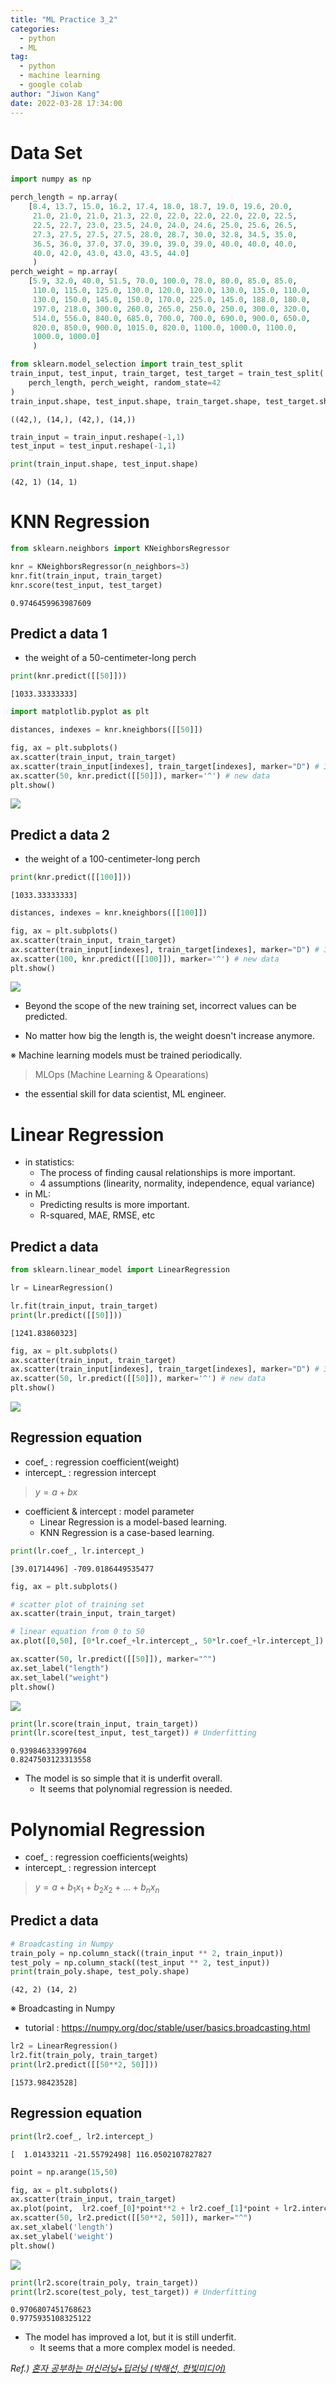 ```yaml
---
title: "ML Practice 3_2"
categories:
  - python
  - ML
tag:
  - python
  - machine learning
  - google colab
author: "Jiwon Kang"
date: 2022-03-28 17:34:00
---
```


# Data Set


```python
import numpy as np

perch_length = np.array(
    [8.4, 13.7, 15.0, 16.2, 17.4, 18.0, 18.7, 19.0, 19.6, 20.0, 
     21.0, 21.0, 21.0, 21.3, 22.0, 22.0, 22.0, 22.0, 22.0, 22.5, 
     22.5, 22.7, 23.0, 23.5, 24.0, 24.0, 24.6, 25.0, 25.6, 26.5, 
     27.3, 27.5, 27.5, 27.5, 28.0, 28.7, 30.0, 32.8, 34.5, 35.0, 
     36.5, 36.0, 37.0, 37.0, 39.0, 39.0, 39.0, 40.0, 40.0, 40.0, 
     40.0, 42.0, 43.0, 43.0, 43.5, 44.0]
     )
perch_weight = np.array(
    [5.9, 32.0, 40.0, 51.5, 70.0, 100.0, 78.0, 80.0, 85.0, 85.0, 
     110.0, 115.0, 125.0, 130.0, 120.0, 120.0, 130.0, 135.0, 110.0, 
     130.0, 150.0, 145.0, 150.0, 170.0, 225.0, 145.0, 188.0, 180.0, 
     197.0, 218.0, 300.0, 260.0, 265.0, 250.0, 250.0, 300.0, 320.0, 
     514.0, 556.0, 840.0, 685.0, 700.0, 700.0, 690.0, 900.0, 650.0, 
     820.0, 850.0, 900.0, 1015.0, 820.0, 1100.0, 1000.0, 1100.0, 
     1000.0, 1000.0]
     )
```


```python
from sklearn.model_selection import train_test_split
train_input, test_input, train_target, test_target = train_test_split(
    perch_length, perch_weight, random_state=42
)
train_input.shape, test_input.shape, train_target.shape, test_target.shape
```




    ((42,), (14,), (42,), (14,))




```python
train_input = train_input.reshape(-1,1)
test_input = test_input.reshape(-1,1)

print(train_input.shape, test_input.shape)
```

    (42, 1) (14, 1)
    

# KNN Regression


```python
from sklearn.neighbors import KNeighborsRegressor

knr = KNeighborsRegressor(n_neighbors=3)
knr.fit(train_input, train_target)
knr.score(test_input, test_target)
```




    0.9746459963987609



## Predict a data 1
- the weight of a 50-centimeter-long perch


```python
print(knr.predict([[50]]))
```

    [1033.33333333]
    


```python
import matplotlib.pyplot as plt

distances, indexes = knr.kneighbors([[50]])

fig, ax = plt.subplots()
ax.scatter(train_input, train_target)
ax.scatter(train_input[indexes], train_target[indexes], marker="D") # 3 neighbors
ax.scatter(50, knr.predict([[50]]), marker='^') # new data
plt.show()
```


    
![](/images/Python/ML/ML_ch_3_2_1.png)
    


## Predict a data 2
- the weight of a 100-centimeter-long perch


```python
print(knr.predict([[100]]))
```

    [1033.33333333]
    


```python
distances, indexes = knr.kneighbors([[100]])

fig, ax = plt.subplots()
ax.scatter(train_input, train_target)
ax.scatter(train_input[indexes], train_target[indexes], marker="D") # 3 neighbors
ax.scatter(100, knr.predict([[100]]), marker='^') # new data
plt.show()
```


    
![](/images/Python/ML/ML_ch_3_2_2.png)
    


- Beyond the scope of the new training set, incorrect values can be predicted.

- No matter how big the length is, the weight doesn't increase anymore.

※ Machine learning models must be trained periodically.
> MLOps (Machine Learning & Opearations)
- the essential skill for data scientist, ML engineer.

# Linear Regression
- in statistics:
  + The process of finding causal relationships is more important.
  + 4 assumptions (linearity, normality, independence, equal variance)
- in ML:
  + Predicting results is more important.
  + R-squared, MAE, RMSE, etc

## Predict a data


```python
from sklearn.linear_model import LinearRegression

lr = LinearRegression()

lr.fit(train_input, train_target)
print(lr.predict([[50]]))
```

    [1241.83860323]
    


```python
fig, ax = plt.subplots()
ax.scatter(train_input, train_target)
ax.scatter(train_input[indexes], train_target[indexes], marker="D") # 3 neighbors
ax.scatter(50, lr.predict([[50]]), marker='^') # new data
plt.show()
```


    
![](/images/Python/ML/ML_ch_3_2_3.png)
    


## Regression equation
- coef_ : regression coefficient(weight)
- intercept_ : regression intercept
> $y = a + bx$
- coefficient & intercept : model parameter
  + Linear Regression is a model-based learning.
  + KNN Regression is a case-based learning.


```python
print(lr.coef_, lr.intercept_)
```

    [39.01714496] -709.0186449535477
    


```python
fig, ax = plt.subplots()

# scatter plot of training set
ax.scatter(train_input, train_target)

# linear equation from 0 to 50
ax.plot([0,50], [0*lr.coef_+lr.intercept_, 50*lr.coef_+lr.intercept_])

ax.scatter(50, lr.predict([[50]]), marker="^")
ax.set_label("length")
ax.set_label("weight")
plt.show()
```


    
![](/images/Python/ML/ML_ch_3_2_4.png)
    



```python
print(lr.score(train_input, train_target))
print(lr.score(test_input, test_target)) # Underfitting
```

    0.939846333997604
    0.8247503123313558
    

- The model is so simple that it is underfit overall.
  + It seems that polynomial regression is needed.

# Polynomial Regression
- coef_ : regression coefficients(weights)
- intercept_ : regression intercept
> $y = a + b_1x_1 + b_2x_2 + ... + b_nx_n$



## Predict a data


```python
# Broadcasting in Numpy
train_poly = np.column_stack((train_input ** 2, train_input))
test_poly = np.column_stack((test_input ** 2, test_input))
print(train_poly.shape, test_poly.shape)
```

    (42, 2) (14, 2)
    

※ Broadcasting in Numpy
- tutorial : https://numpy.org/doc/stable/user/basics.broadcasting.html




```python
lr2 = LinearRegression()
lr2.fit(train_poly, train_target)
print(lr2.predict([[50**2, 50]]))
```

    [1573.98423528]
    

## Regression equation


```python
print(lr2.coef_, lr2.intercept_)
```

    [  1.01433211 -21.55792498] 116.0502107827827
    


```python
point = np.arange(15,50)

fig, ax = plt.subplots()
ax.scatter(train_input, train_target)
ax.plot(point,  lr2.coef_[0]*point**2 + lr2.coef_[1]*point + lr2.intercept_)
ax.scatter(50, lr2.predict([[50**2, 50]]), marker="^")
ax.set_xlabel('length')
ax.set_ylabel('weight')
plt.show()
```


    
![](/images/Python/ML/ML_ch_3_2_5.png)
    



```python
print(lr2.score(train_poly, train_target))
print(lr2.score(test_poly, test_target)) # Underfitting
```

    0.9706807451768623
    0.9775935108325122
    

- The model has improved a lot, but it is still underfit.
  + It seems that a more complex model is needed.

*Ref.) <u> 혼자 공부하는 머신러닝+딥러닝 (박해선, 한빛미디어) <u/>*